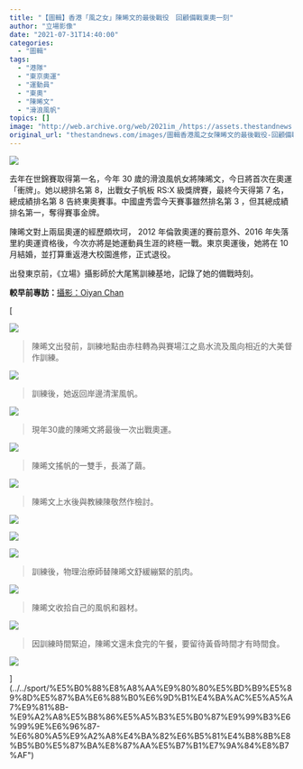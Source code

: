 ```yaml
---
title: "【圖輯】香港「風之女」陳晞文的最後戰役　回顧備戰東奧一刻"
author: "立場影像"
date: "2021-07-31T14:40:00"
categories:
  - "圖輯"
tags:
  - "港隊"
  - "東京奧運"
  - "運動員"
  - "東奧"
  - "陳晞文"
  - "滑浪風帆"
topics: []
image: "http://web.archive.org/web/2021im_/https://assets.thestandnews.com/media/photos/Oly01-OY100055.jpg"
original_url: "thestandnews.com/images/圖輯香港風之女陳晞文的最後戰役-回顧備戰東奧一刻"
---
```

![](http://web.archive.org/web/2021im_/https://assets.thestandnews.com/media/photos/Oly01-OY100055.jpg)

去年在世錦賽取得第一名，今年 30 歲的滑浪風帆女將陳晞文，今日將首次在奧運「衝牌」。她以總排名第 8，出戰女子帆板 RS:X 級獎牌賽，最終今天得第 7 名，總成績排名第 8 告終東奧賽事。中國盧秀雲今天賽事雖然排名第 3 ，但其總成績排名第一，奪得賽事金牌。

陳晞文對上兩屆奧運的經歷頗坎坷， 2012 年倫敦奧運的賽前意外、2016 年失落里約奧運資格後，今次亦將是她運動員生涯的終極一戰。東京奧運後，她將在 10 月結婚，並打算重返港大校園進修，正式退役。

出發東京前，《立場》攝影師於大尾篤訓練基地，記錄了她的備戰時刻。

**較早前專訪：**[攝影：Oiyan Chan](../../sport/%E5%B0%88%E8%A8%AA%E9%80%80%E5%BD%B9%E5%89%8D%E5%87%BA%E6%88%B0%E6%9D%B1%E4%BA%AC%E5%A5%A7%E9%81%8B-%E9%A2%A8%E5%B8%86%E5%A5%B3%E5%B0%87%E9%99%B3%E6%99%9E%E6%96%87-%E6%80%A5%E9%A2%A8%E4%BA%82%E6%B5%81%E4%B8%8B%E8%B5%B0%E5%87%BA%E8%87%AA%E5%B7%B1%E7%9A%84%E8%B7%AF")

[

![](http://web.archive.org/web/2021im_/https://assets.thestandnews.com/media/photos/Oly02-0cover_OY100048_J3xgrRK.JPG)
> 陳晞文出發前，訓練地點由赤柱轉為與賽場江之島水流及風向相近的大美督作訓練。

![](http://web.archive.org/web/2021im_/https://assets.thestandnews.com/media/photos/Oly03-3_OY100097_4vQ98d1.jpg)
> 訓練後，她返回岸邊清潔風帆。

![](http://web.archive.org/web/2021im_/https://assets.thestandnews.com/media/photos/Oly04-6_OY100185.jpg)
> 現年30歲的陳晞文將最後一次出戰奧運。

![](http://web.archive.org/web/2021im_/https://assets.thestandnews.com/media/photos/Oly05-5_OY100140.jpg)
> 陳晞文搖帆的一雙手，長滿了繭。

![](http://web.archive.org/web/2021im_/https://assets.thestandnews.com/media/photos/Oly06-4_OY100112.jpg)
> 陳晞文上水後與教練陳敬然作檢討。

![](http://web.archive.org/web/2021im_/https://assets.thestandnews.com/media/photos/Oly07-7_OY100201.jpg)

![](http://web.archive.org/web/2021im_/https://assets.thestandnews.com/media/photos/Oly08-OY100204.jpg)

![](http://web.archive.org/web/2021im_/https://assets.thestandnews.com/media/photos/Oly09-OY100245.jpg)
> 訓練後，物理治療師替陳晞文舒緩繃緊的肌肉。

![](http://web.archive.org/web/2021im_/https://assets.thestandnews.com/media/photos/Oly10-9_OY100223.jpg)
> 陳晞文收拾自己的風帆和器材。

![](http://web.archive.org/web/2021im_/https://assets.thestandnews.com/media/photos/Oly11-OY100275.jpg)
> 因訓練時間緊迫，陳晞文還未食完的午餐，要留待黃昏時間才有時間食。

![](http://web.archive.org/web/2021im_/https://assets.thestandnews.com/media/photos/Oly13-10_OY100024.jpg)

](../../sport/%E5%B0%88%E8%A8%AA%E9%80%80%E5%BD%B9%E5%89%8D%E5%87%BA%E6%88%B0%E6%9D%B1%E4%BA%AC%E5%A5%A7%E9%81%8B-%E9%A2%A8%E5%B8%86%E5%A5%B3%E5%B0%87%E9%99%B3%E6%99%9E%E6%96%87-%E6%80%A5%E9%A2%A8%E4%BA%82%E6%B5%81%E4%B8%8B%E8%B5%B0%E5%87%BA%E8%87%AA%E5%B7%B1%E7%9A%84%E8%B7%AF")